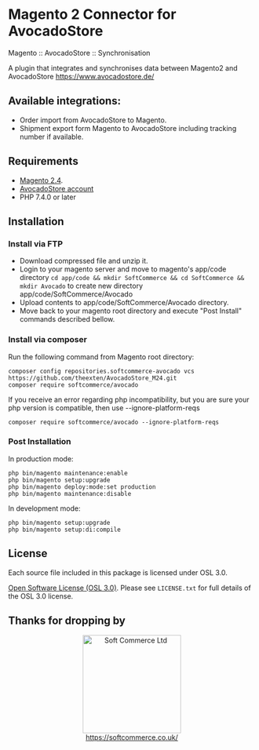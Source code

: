 # Magento 2 Connector for AvocadoStore
Magento :: AvocadoStore :: Synchronisation

A plugin that integrates and synchronises data between Magento2 and AvocadoStore https://www.avocadostore.de/

## Available integrations:
- Order import from AvocadoStore to Magento.
- Shipment export form Magento to AvocadoStore including tracking number if available.

## Requirements
* [Magento 2.4](https://magento.com/tech-resources/download).
* [AvocadoStore account](https://www.avocadostore.de/)
* PHP 7.4.0 or later

## Installation

### Install via FTP
* Download compressed file and unzip it.
* Login to your magento server and move to magento's app/code directory
`cd app/code && mkdir SoftCommerce && cd SoftCommerce && mkdir Avocado` to create new directory app/code/SoftCommerce/Avocado
* Upload contents to app/code/SoftCommerce/Avocado directory.
* Move back to your magento root directory and execute "Post Install" commands described bellow.

### Install via composer

Run the following command from Magento root directory:

```
composer config repositories.softcommerce-avocado vcs https://github.com/theexten/AvocadoStore_M24.git
composer require softcommerce/avocado
```
If you receive an error regarding php incompatibility, but you are sure your php version is compatible, then use --ignore-platform-reqs
```
composer require softcommerce/avocado --ignore-platform-reqs
```

### Post Installation

In production mode:
```
php bin/magento maintenance:enable
php bin/magento setup:upgrade
php bin/magento deploy:mode:set production
php bin/magento maintenance:disable
```

In development mode:
```
php bin/magento setup:upgrade
php bin/magento setup:di:compile
```

## License
Each source file included in this package is licensed under OSL 3.0.

[Open Software License (OSL 3.0)](https://opensource.org/licenses/osl-3.0.php).
Please see `LICENSE.txt` for full details of the OSL 3.0 license.

## Thanks for dropping by

<p align="center">
    <a href="https://magento.com">
        <img src="https://softcommerce.co.uk/pub/media/banner/logo.svg" width="200" alt="Soft Commerce Ltd" />
    </a>
    <br />
    <a href="https://softcommerce.co.uk/">
        https://softcommerce.co.uk/
    </a>
</p>




